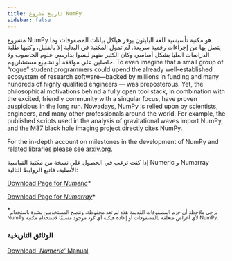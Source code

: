 ```yaml
---
title: تاريخ مشروع NumPy
sidebar: false
---
```


مشروع NumPy هو مكتبة تأسيسية للغة البايثون يوفر هياكل بيانات المصفوفات وما يتصل بها من إجراءات رقمية سريعة. لم تمول المكتبة في البداية إلا بالقليل، وكتبها طلبة الدراسات العليا بشكل أساسي وكان الكثير منهم ليسوا بدارسي علوم الحاسوب ولا حاصلين على موافقة أو تشجيع مستشاريهم. To even imagine that a small group of “rogue” student programmers could upend the already well-established ecosystem of research software—backed by millions in funding and many hundreds of highly qualified engineers — was preposterous. Yet, the philosophical motivations behind a fully open tool stack, in combination with the excited, friendly community with a singular focus, have proven auspicious in the long run.  Nowadays, NumPy is relied upon by scientists, engineers, and many other professionals around the world. For example, the published scripts used in the analysis of gravitational waves import NumPy, and the M87 black hole imaging project directly cites NumPy.

For the in-depth account on milestones in the development of NumPy and related libraries please see [arxiv.org](https://arxiv.org/abs/1907.10121).

إذا كنت ترغب في الحصول على نسخة من مكتبة القياسية Numeric و Numarray الأصلية، فاتبع الروابط التالية:

[Download Page for _Numeric_](https://sourceforge.net/projects/numpy/files/Old%20Numeric/)\*

[Download Page for _Numarray_](https://sourceforge.net/projects/numpy/files/Old%20Numarray/)\*

\*<sub>يرجى ملاحظة أن حزم المصفوفات القديمة هذه لم تعد محفوظة، وننصح المستخدمين بشدة باستخدام NumPy لأي أغراض متعلقة بالمصفوفات أو إعادة هيكلة أي كود موجود مسبقًا لاستخدام مكتبة NumPy. </sub>

### الوثائق التاريخية

[Download _\`Numeric'_ Manual](static/numeric-manual.pdf)

